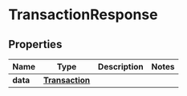 

# TransactionResponse


## Properties

| Name | Type | Description | Notes |
|------------ | ------------- | ------------- | -------------|
|**data** | [**Transaction**](Transaction.md) |  |  |



